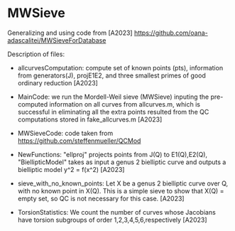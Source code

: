 # MWSieve

Generalizing and using code from [A2023] https://github.com/oana-adascalitei/MWSieveForDatabase 

Description of files:

- allcurvesComputation: compute set of known points (pts), information from generators(J), projE1E2, and three smallest primes of good ordinary reduction [A2023]

- MainCode: we run the Mordell-Weil sieve (MWSieve) inputing the pre-computed information on all curves from allcurves.m, which is successful in eliminating all the extra points resulted from the QC computations stored in fake_allcurves.m [A2023]

- MWSieveCode: code taken from https://github.com/steffenmueller/QCMod

- NewFunctions: "ellproj" projects points from J(Q) to E1(Q),E2(Q), "BiellipticModel" takes as input a genus 2 bielliptic curve and outputs a bielliptic model y^2 = f(x^2) [A2023]

- sieve_with_no_known_points: Let X be a genus 2 bielliptic curve over Q, with no known point in X(Q). This is a simple sieve to show that X(Q) = empty set, so QC is not necessary for this case. [A2023]

- TorsionStatistics: We count the number of curves whose Jacobians have torsion subgroups of order 1,2,3,4,5,6,respectively [A2023]
